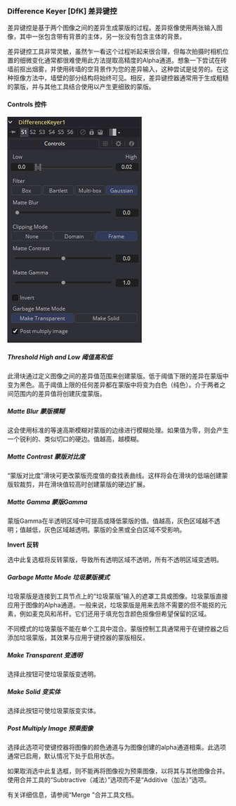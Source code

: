 ### Difference Keyer [DfK] 差异键控

差异键控是基于两个图像之间的差异生成蒙版的过程。差异抠像使用两张输入图像，其中一张包含带有背景的主体，另一张没有包含主体的背景。

差异键控工具非常灵敏，虽然乍一看这个过程听起来很合理，但每次拍摄时相机位置的细微变化通常都很难使用此方法提取高精度的Alpha通道。想象一下尝试在砖墙前抠出烟雾，并使用砖墙的空背景作为您的差异输入，这种尝试是徒劳的。在这种抠像方法中，墙壁的部分结构将始终可见。相反，差异键控器通常用于生成粗糙的蒙版，并与其他工具结合使用以产生更细致的蒙版。

#### Controls 控件

![DfK_Controls](images/DfK_Controls.png)

##### Threshold High and Low 阈值高和低

此滑块通过定义图像之间的差异值范围来创建蒙版。低于阈值下限的差异在蒙版中变为黑色。高于阈值上限的任何差异都在蒙版中将变为白色（纯色）。介于两者之间范围内的差异值将创建灰度蒙版。

##### Matte Blur 蒙版模糊

这会使用标准的等速高斯模糊对蒙版的边缘进行模糊处理。如果值为零，则会产生一个锐利的、类似切口的硬边。值越高，越模糊。

##### Matte Contrast 蒙版对比度

“蒙版对比度”滑块可更改蒙版亮度值的查找表曲线。这样将会在滑块的低端创建蒙版软裁剪，并在滑块值较高时创建蒙版的硬边扩展。

##### Matte Gamma 蒙版Gamma

蒙版Gamma在半透明区域中可提高或降低蒙版的值。值越高，灰色区域越不透明；值越低，灰色区域越透明。蒙版的全黑或全白区域不受影响。

**Invert 反转**

选中此复选框将反转蒙版，导致所有透明区域不透明，所有不透明区域变透明。

##### Garbage Matte Mode 垃圾蒙版模式

垃圾蒙版是连接到工具节点上的“垃圾蒙版”输入的遮罩工具或图像。垃圾蒙版直接应用于图像的Alpha通道。一般来说，垃圾蒙版是用来去除不需要的但不能抠的元素，例如麦克风和吊杆。它们还用于填充包含颜色抠像但希望保留的区域。

不同模式的垃圾蒙版不能在单个工具中混合。蒙版控制工具通常用于在键控器之后添加垃圾蒙版，其效果与应用于键控器的蒙版相反。

##### Make Transparent 变透明

选择此按钮可使垃圾蒙版变透明。

##### Make Solid 变实体

选择此按钮可使垃圾蒙版变实体。

##### Post Multiply Image 预乘图像

选择此选项可使键控器将图像的颜色通道与为图像创建的alpha通道相乘。此选项通常已启用，默认情况下处于启用状态。

如果取消选中此复选框，则不能再将图像视为预乘图像，以将其与其他图像合并。使用合并工具的“Subtractive（减法）”选项而不是“Additive（加法）”选项。

有关详细信息，请参阅“Merge ”合并工具文档。